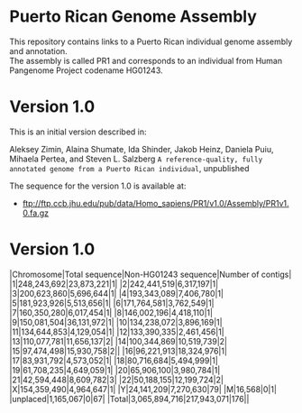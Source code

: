 # Puerto Rican Genome Assembly
This repository contains links to a Puerto Rican individual genome assembly and annotation.  
The assembly is called PR1 and corresponds to an individual from Human Pangenome Project codename HG01243.

# Version 1.0
This is an initial version described in:

Aleksey Zimin, Alaina Shumate, Ida Shinder, Jakob Heinz, Daniela Puiu, Mihaela Pertea, and Steven L. Salzberg
`A reference-quality, fully annotated genome from a Puerto Rican individual`, unpublished

The sequence for the version 1.0 is available at:

* ftp://ftp.ccb.jhu.edu/pub/data/Homo_sapiens/PR1/v1.0/Assembly/PR1v1.0.fa.gz

# Version 1.0

|Chromosome|Total sequence|Non-HG01243 sequence|Number of contigs|
|1|248,243,692|23,873,221|1|
|2|242,441,519|6,317,197|1|
|3|200,623,860|5,696,644|1|
|4|193,343,089|7,406,780|1|
|5|181,923,926|5,513,656|1|
|6|171,764,581|3,762,549|1|
|7|160,350,280|6,017,454|1|
|8|146,002,196|4,418,110|1|
|9|150,081,504|36,131,972|1|
|10|134,238,072|3,896,169|1|
|11|134,644,853|4,129,054|1|
|12|133,390,335|2,461,456|1|
|13|110,077,781|11,656,137|2|
|14|100,344,869|10,519,739|2|
|15|97,474,498|15,930,758|2||
|16|96,221,913|18,324,976|1|
|17|83,931,792|4,573,052|1|
|18|80,716,684|5,494,999|1|
|19|61,708,235|4,649,059|1|
|20|65,906,100|3,980,784|1|
|21|42,594,448|8,609,782|3|
|22|50,188,155|12,199,724|2|
|X|154,359,490|4,964,647|1|
|Y|24,141,209|7,270,630|79|
|M|16,568|0|1|
|unplaced|1,165,067|0|67|
|Total|3,065,894,716|217,943,071|176||


